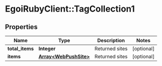 # EgoiRubyClient::TagCollection1

## Properties
Name | Type | Description | Notes
------------ | ------------- | ------------- | -------------
**total_items** | **Integer** | Returned sites | [optional] 
**items** | [**Array&lt;WebPushSite&gt;**](WebPushSite.md) | Returned sites | [optional] 


